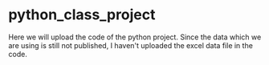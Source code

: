 # python_class_project
Here we will upload the code of the python project. Since the data which we are using is still not published, I haven't uploaded the excel data file in the code.
